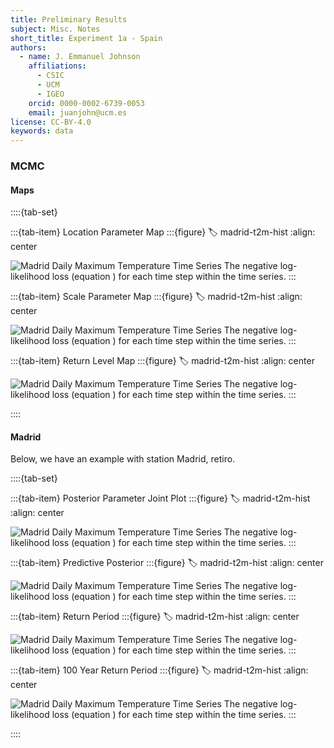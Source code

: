```yaml
---
title: Preliminary Results
subject: Misc. Notes
short_title: Experiment 1a - Spain
authors:
  - name: J. Emmanuel Johnson
    affiliations:
      - CSIC
      - UCM
      - IGEO
    orcid: 0000-0002-6739-0053
    email: juanjohn@ucm.es
license: CC-BY-4.0
keywords: data
---
```



### MCMC


#### Maps

::::{tab-set}

:::{tab-item} Location Parameter Map
:::{figure}
:label: madrid-t2m-hist
:align: center

![Madrid Daily Maximum Temperature Time Series](https://drive.google.com/uc?id=1e58cmio0W5UBRhgnudmj06gUfZzxJe5D)
The negative log-likelihood loss (equation [](eq:madrid-gevd-mle-loss)) for each time step within the time series.
:::

:::{tab-item} Scale Parameter Map
:::{figure}
:label: madrid-t2m-hist
:align: center

![Madrid Daily Maximum Temperature Time Series](https://drive.google.com/uc?id=1pbNSJLhzf0fnH31J4xWYGHKIAFPvT3UP)
The negative log-likelihood loss (equation [](eq:madrid-gevd-mle-loss)) for each time step within the time series.
:::

:::{tab-item} Return Level Map
:::{figure}
:label: madrid-t2m-hist
:align: center

![Madrid Daily Maximum Temperature Time Series](https://drive.google.com/uc?id=1NUCZ-e9SjiDiVqlF5xZgdH3L7zAFkc9H)
The negative log-likelihood loss (equation [](eq:madrid-gevd-mle-loss)) for each time step within the time series.
:::

::::


#### Madrid

Below, we have an example with station Madrid, retiro.



::::{tab-set}

:::{tab-item} Posterior Parameter Joint Plot
:::{figure}
:label: madrid-t2m-hist
:align: center

![Madrid Daily Maximum Temperature Time Series](https://drive.google.com/uc?id=1QwKgMay3zM7LnvYEIzd-5nu8XLu_7U81)
The negative log-likelihood loss (equation [](eq:madrid-gevd-mle-loss)) for each time step within the time series.
:::

:::{tab-item} Predictive Posterior
:::{figure}
:label: madrid-t2m-hist
:align: center

![Madrid Daily Maximum Temperature Time Series](https://drive.google.com/uc?id=1lb30nFn8SCqGu7mvrq12PNKAph060g_J)
The negative log-likelihood loss (equation [](eq:madrid-gevd-mle-loss)) for each time step within the time series.
:::

:::{tab-item} Return Period
:::{figure}
:label: madrid-t2m-hist
:align: center

![Madrid Daily Maximum Temperature Time Series](https://drive.google.com/uc?id=11nBHhqBXQDpZ46wExsAqxlb93xKgE308)
The negative log-likelihood loss (equation [](eq:madrid-gevd-mle-loss)) for each time step within the time series.
:::

:::{tab-item} 100 Year Return Period
:::{figure}
:label: madrid-t2m-hist
:align: center

![Madrid Daily Maximum Temperature Time Series](https://drive.google.com/uc?id=1p_WJzczatGNdrcsSKOGd1gN3GBGwawGF)
The negative log-likelihood loss (equation [](eq:madrid-gevd-mle-loss)) for each time step within the time series.
:::

::::